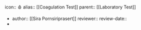 icon:: 🩸
alias:: [[Coagulation Test]]
parent:: [[Laboratory Test]]

- author:: [[Sira Pornsiriprasert]] 
  reviewer::
  review-date::
-